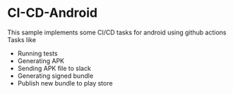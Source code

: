 # CI-CD-Android

This sample implements some CI/CD tasks for android using github actions
Tasks like
- Running tests
- Generating APK
- Sending APK file to slack
- Generating signed bundle
- Publish new bundle to play store
